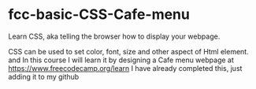 # fcc-basic-CSS-Cafe-menu
Learn CSS, aka telling the browser how to display your webpage.

 CSS can be used to set color, font, size and other aspect of Html element. 
 and In this course I will learn it by designing a Cafe menu webpage 
 at https://www.freecodecamp.org/learn
 I have already completed this, just adding it to my github